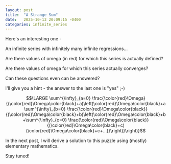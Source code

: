 ```yaml
---
layout: post
title:  "A Strange Sum"
date:   2025-10-13 20:09:15 -0400
categories: infinite_series
---
```


Here's an interesting one -

An infinite series with infinitely many infinite regressions...

Are there values of omega (in red) for which this series is actually defined?

Are there values of omega for which this series actually converges?

Can these questions even can be answered?

I'll give you a hint - the answer to the last one is "yes"   ;-)

$$\LARGE \sum^{\infty}_{a=0} \frac{\color{red}\Omega}{(\color{red}\Omega\color{black}+a)\left(\color{red}\Omega\color{black}+a\sum^{\infty}_{b=0} \frac{\color{red}\Omega\color{black}}{(\color{red}\Omega\color{black}+b)\left(\color{red}\Omega\color{black}+b+\sum^{\infty}_{c=0} \frac{\color{red}\Omega\color{black}}{(\color{red}\Omega\color{black}+c)(\color{red}\Omega\color{black}+c+...)}\right)}\right)}$$


In the next post, I will derive a solution to this puzzle using (mostly) elementary mathematics.

Stay tuned!


